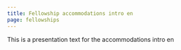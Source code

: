 ```yaml
---
title: Fellowship accommodations intro en
page: fellowships
---
```

This is a presentation text for the accommodations intro
en